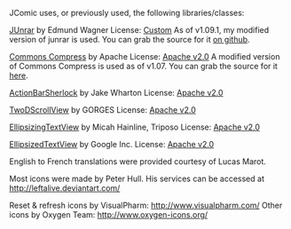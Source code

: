 JComic uses, or previously used, the following libraries/classes:

<a href="https://github.com/edmund-wagner/junrar">JUnrar</a> by Edmund Wagner
License: <a href="https://github.com/edmund-wagner/junrar/blob/master/license.txt">Custom</a>
As of v1.09.1, my modified version of junrar is used.
You can grab the source for it <a href="https://github.com/koroshiya/junrar/">on github</a>.

<a href="http://commons.apache.org/proper/commons-compress">Commons Compress</a> by Apache
License: <a href="http://www.apache.org/licenses/LICENSE-2.0.html">Apache v2.0</a>
A modified version of Commons Compress is used as of v1.07.
You can grab the source for it <a href="downloads/commons_modified_11_July_2013.zip">here</a>.

<a href="http://actionbarsherlock.com">ActionBarSherlock</a> by Jake Wharton
License: <a href="http://www.apache.org/licenses/LICENSE-2.0.html">Apache v2.0</a>

<a href="http://GORGES.us">TwoDScrollView</a> by GORGES
License: <a href="http://www.apache.org/licenses/LICENSE-2.0.html">Apache v2.0</a>

<a href="https://github.com/triposo/barone">EllipsizingTextView</a> by Micah Hainline, Triposo
License: <a href="http://www.apache.org/licenses/LICENSE-2.0.html">Apache v2.0</a>

<a href="https://github.com/triposo/barone">EllipsizedTextView</a> by Google Inc.
License: <a href="http://www.apache.org/licenses/LICENSE-2.0.html">Apache v2.0</a>

English to French translations were provided courtesy of Lucas Marot.

Most icons were made by Peter Hull.
His services can be accessed at http://leftalive.deviantart.com/

Reset & refresh icons by VisualPharm: http://www.visualpharm.com/
Other icons by Oxygen Team: http://www.oxygen-icons.org/
